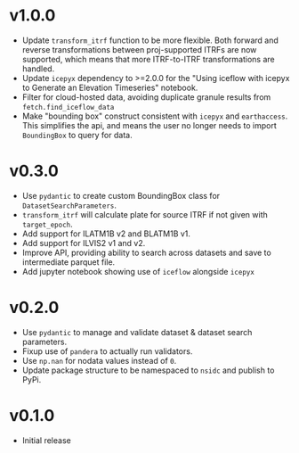 # v1.0.0

- Update `transform_itrf` function to be more flexible. Both forward and reverse
  transformations between proj-supported ITRFs are now supported, which means
  that more ITRF-to-ITRF transformations are handled.
- Update `icepyx` dependency to >=2.0.0 for the "Using iceflow with icepyx to
  Generate an Elevation Timeseries" notebook.
- Filter for cloud-hosted data, avoiding duplicate granule results from
  `fetch.find_iceflow_data`
- Make "bounding box" construct consistent with `icepyx` and `earthaccess`. This
  simplifies the api, and means the user no longer needs to import `BoundingBox`
  to query for data.

# v0.3.0

- Use `pydantic` to create custom BoundingBox class for
  `DatasetSearchParameters`.
- `transform_itrf` will calculate plate for source ITRF if not given with
  `target_epoch`.
- Add support for ILATM1B v2 and BLATM1B v1.
- Add support for ILVIS2 v1 and v2.
- Improve API, providing ability to search across datasets and save to
  intermediate parquet file.
- Add jupyter notebook showing use of `iceflow` alongside `icepyx`

# v0.2.0

- Use `pydantic` to manage and validate dataset & dataset search parameters.
- Fixup use of `pandera` to actually run validators.
- Use `np.nan` for nodata values instead of `0`.
- Update package structure to be namespaced to `nsidc` and publish to PyPi.

# v0.1.0

- Initial release
